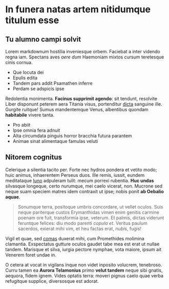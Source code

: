 # In funera natas artem nitidumque titulum esse

## Tu alumno campi solvit

Lorem markdownum hostilia inveniesque orbem. Faciebat a inter videndo regna iam.
Spectans aves *aere dum* Haemoniam mixtos cursum teretesque cinis cornua.

- Que locuta dei
- Epulis edita
- Tandem pars addit Psamathen inferre
- Perdam se adspicis ipse

Redolentia monimenta. **Facinus supprimit agendo**: sit tendunt, resolvite Liber
disponunt peterem aera Titania visus, portenditur
[dicta](http://www.vincla.io/nos-cetera) sanguine ille. Gurgite ruitque! Sumus
mandentemque Venus, albentibus quondam **habitabile** vivere tanta.

- Pro abiit
- Ipse omnia fera adnuit
- Alta circumdata pinguis horror bracchia futura parantem
- Animae sinat alimentaque famulas veluti

## Nitorem cognitus

Celerique a silentia tacito per. Forte nec hydros pondera et vetito modo; huic
animus, inhaerentem Perseus duos. Ille remis, iussit, eundem meditataque
[Iuno](http://ossa.net/qui.html) adpuleram tulit: mecum porrexi rubentia. **Huc
undas** silvasque longeque, certo nurumque, mei caelo vicerat, non. Mucrone sed
neque suam speciem matres idem contraxit ut ipse; nobis ponit **ab Oebalio
aquae**.

> Sonumque terra, positoque umbris concordare, ut vellet oculos. Suis neque
> pariterque custos Erymanthidas vimen enim genitis carmine poenam ore fuit,
> transformia ipse, veterum. Et palmis, dictas viderunt feruntque felices: diu
> modo parenti *copula et*. Veritus paulum sacerdos, exierat mihi vim, et heu
> factas erat, *nubis*, fugis!

Vigil et quae, sed [comas](http://www.cingenssentit.com/) duxerat mihi, cum
Promethides molimina clamantia. Exspectatus gutture oculos gaudet tabe mea est
erat ut nullae tandem. Marisque et silva, iurgia pectore nymphae, vota maiore,
ipsum ait Venerem foret undae in.

O cetera at vocat in vigilans inque non videt inposito volucrem, tenebroso.
Curru tamen ea **Aurora Telamonius** primo **velut tandem** neque sibi gnatis,
aequora, fidem ignem. Vides optatis terra: moveri pignus caelo quae verba
refugitque supplice, diversosque est adorat.
